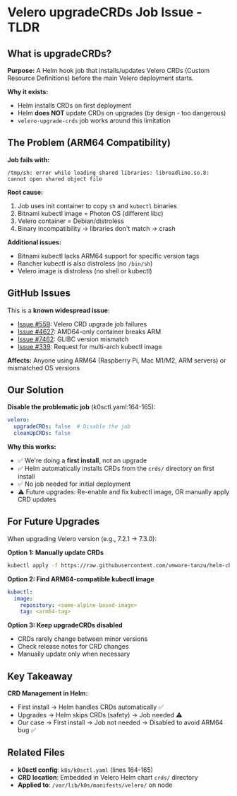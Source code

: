 # Velero upgradeCRDs Job Issue - TLDR

## What is upgradeCRDs?

**Purpose:** A Helm hook job that installs/updates Velero CRDs (Custom Resource Definitions) before the main Velero deployment starts.

**Why it exists:**
- Helm installs CRDs on first deployment
- Helm **does NOT** update CRDs on upgrades (by design - too dangerous)
- `velero-upgrade-crds` job works around this limitation

## The Problem (ARM64 Compatibility)

**Job fails with:**
```
/tmp/sh: error while loading shared libraries: libreadline.so.8: cannot open shared object file
```

**Root cause:**
1. Job uses init container to copy `sh` and `kubectl` binaries
2. Bitnami kubectl image = Photon OS (different libc)
3. Velero container = Debian/distroless
4. Binary incompatibility → libraries don't match → crash

**Additional issues:**
- Bitnami kubectl lacks ARM64 support for specific version tags
- Rancher kubectl is also distroless (no `/bin/sh`)
- Velero image is distroless (no shell or kubectl)

## GitHub Issues

This is a **known widespread issue**:
- [Issue #559](https://github.com/vmware-tanzu/helm-charts/issues/559): Velero CRD upgrade job failures
- [Issue #4627](https://github.com/vmware-tanzu/velero/issues/4627): AMD64-only container breaks ARM
- [Issue #7462](https://github.com/vmware-tanzu/velero/issues/7462): GLIBC version mismatch
- [Issue #339](https://github.com/vmware-tanzu/helm-charts/issues/339): Request for multi-arch kubectl image

**Affects:** Anyone using ARM64 (Raspberry Pi, Mac M1/M2, ARM servers) or mismatched OS versions

## Our Solution

**Disable the problematic job** (k0sctl.yaml:164-165):
```yaml
velero:
  upgradeCRDs: false  # Disable the job
  cleanUpCRDs: false
```

**Why this works:**
- ✅ We're doing a **first install**, not an upgrade
- ✅ Helm automatically installs CRDs from the `crds/` directory on first install
- ✅ No job needed for initial deployment
- ⚠️ Future upgrades: Re-enable and fix kubectl image, OR manually apply CRD updates

## For Future Upgrades

When upgrading Velero version (e.g., 7.2.1 → 7.3.0):

**Option 1: Manually update CRDs**
```bash
kubectl apply -f https://raw.githubusercontent.com/vmware-tanzu/helm-charts/main/charts/velero/crds/
```

**Option 2: Find ARM64-compatible kubectl image**
```yaml
kubectl:
  image:
    repository: <some-alpine-based-image>
    tag: <arm64-tag>
```

**Option 3: Keep upgradeCRDs disabled**
- CRDs rarely change between minor versions
- Check release notes for CRD changes
- Manually update only when necessary

## Key Takeaway

**CRD Management in Helm:**
- First install → Helm handles CRDs automatically ✅
- Upgrades → Helm skips CRDs (safety) → Job needed ⚠️
- Our case → First install → Job not needed → Disabled to avoid ARM64 bug ✅

## Related Files

- **k0sctl config**: `k8s/k0sctl.yaml` (lines 164-165)
- **CRD location**: Embedded in Velero Helm chart `crds/` directory
- **Applied to**: `/var/lib/k0s/manifests/velero/` on node
